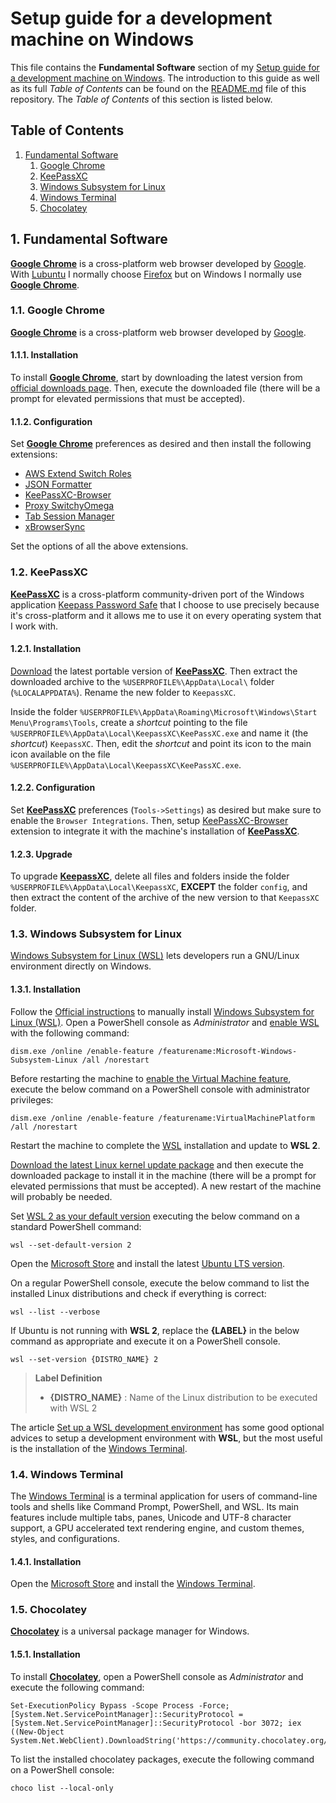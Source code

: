 # Setup guide for a development machine on Windows

This file contains the **Fundamental Software** section of my [Setup guide for a development machine on Windows](https://github.com/EnduranceCode/windows-development-machine). The introduction to this guide as well as its full *Table of Contents* can be found on the [README.md](./README.md) file of this repository. The *Table of Contents* of this section is listed below.

## Table of Contents

1. [Fundamental Software](#1-fundamental-software)
    1. [Google Chrome](#11-google-chrome)
    2. [KeePassXC](#12-keepassxc)
    3. [Windows Subsystem for Linux](#13-windows-subsystem-for-linux)
    4. [Windows Terminal](#14-windows-terminal)
    5. [Chocolatey](#15-chocolatey)

## 1. Fundamental Software

[**Google Chrome**](https://www.google.com/chrome/) is a cross-platform web browser developed by [Google](https://en.wikipedia.org/wiki/Google). With [Lubuntu](https://lubuntu.me) I normally choose [Firefox](https://www.mozilla.org/firefox/new/) but on Windows I normally use [**Google Chrome**](https://www.google.com/chrome/).

### 1.1. Google Chrome

[**Google Chrome**](https://www.google.com/chrome/) is a cross-platform web browser developed by [Google](https://en.wikipedia.org/wiki/Google).

#### 1.1.1. Installation

To install [**Google Chrome**](https://www.google.com/chrome/), start by downloading the latest version from [official downloads page](https://www.google.com/chrome/). Then, execute the downloaded file (there will be a prompt for elevated permissions that must be accepted).

#### 1.1.2. Configuration

Set [**Google Chrome**](https://www.google.com/chrome/) preferences as desired and then install the following extensions:

+ [AWS Extend Switch Roles](https://chrome.google.com/webstore/detail/aws-extend-switch-roles/jpmkfafbacpgapdghgdpembnojdlgkdl)
+ [JSON Formatter](https://chrome.google.com/webstore/detail/json-formatter/bcjindcccaagfpapjjmafapmmgkkhgoa)
+ [KeePassXC-Browser](https://chrome.google.com/webstore/detail/keepassxc-browser/oboonakemofpalcgghocfoadofidjkkk)
+ [Proxy SwitchyOmega](https://chrome.google.com/webstore/detail/proxy-switchyomega/padekgcemlokbadohgkifijomclgjgif)
+ [Tab Session Manager](https://chrome.google.com/webstore/detail/tab-session-manager/iaiomicjabeggjcfkbimgmglanimpnae)
+ [xBrowserSync](https://chrome.google.com/webstore/detail/xbrowsersync/lcbjdhceifofjlpecfpeimnnphbcjgnc)

Set the options of all the above extensions.

### 1.2. KeePassXC

[**KeePassXC**](https://keepassxc.org/) is a cross-platform community-driven port of the Windows application [Keepass Password Safe](https://keepass.info/) that I choose to use precisely because it's cross-platform and it allows me to use it on every operating system that I work with.

#### 1.2.1. Installation

[Download](https://keepassxc.org/download/) the latest portable version of [**KeePassXC**](https://keepassxc.org/). Then extract the downloaded archive to the `%USERPROFILE%\AppData\Local\` folder (`%LOCALAPPDATA%`). Rename the new folder to `KeepassXC`.

Inside the folder `%USERPROFILE%\AppData\Roaming\Microsoft\Windows\Start Menu\Programs\Tools`, create a *shortcut* pointing to the file `%USERPROFILE%\AppData\Local\KeepassXC\KeePassXC.exe` and name it (the *shortcut*) `KeepassXC`. Then, edit the *shortcut* and point its icon to the main icon available on the file `%USERPROFILE%\AppData\Local\KeepassXC\KeePassXC.exe`.

#### 1.2.2. Configuration

Set [**KeePassXC**](https://keepassxc.org/) preferences (`Tools->Settings`) as desired but make sure to enable the `Browser Integrations`. Then, setup [KeePassXC-Browser](https://chrome.google.com/webstore/detail/keepassxc-browser/oboonakemofpalcgghocfoadofidjkkk) extension to integrate it with the machine's installation of [**KeePassXC**](https://keepassxc.org/).

#### 1.2.3. Upgrade

To upgrade [**KeepassXC**](https://keepassxc.org/), delete all files and folders inside the folder `%USERPROFILE%\AppData\Local\KeepassXC`, **EXCEPT** the folder `config`, and then extract the content of the archive of the new version to that `KeepassXC` folder.

### 1.3. Windows Subsystem for Linux

[Windows Subsystem for Linux (WSL)](https://learn.microsoft.com/windows/wsl/) lets developers run a GNU/Linux environment directly on Windows.

#### 1.3.1. Installation

Follow the [Official instructions](https://learn.microsoft.com/en-us/windows/wsl/install-manual) to manually install [Windows Subsystem for Linux (WSL)](https://learn.microsoft.com/en-us/windows/wsl/). Open a PowerShell console as *Administrator* and [enable WSL](https://learn.microsoft.com/en-us/windows/wsl/install-manual#step-1---enable-the-windows-subsystem-for-linux) with the following command:

    dism.exe /online /enable-feature /featurename:Microsoft-Windows-Subsystem-Linux /all /norestart

Before restarting the machine to [enable the Virtual Machine feature](https://learn.microsoft.com/en-us/windows/wsl/install-manual#step-3---enable-virtual-machine-feature), execute the below command on a PowerShell console with administrator privileges:

    dism.exe /online /enable-feature /featurename:VirtualMachinePlatform /all /norestart

Restart the machine to complete the [WSL](https://learn.microsoft.com/en-us/windows/wsl/) installation and update to **WSL 2**.

[Download the latest Linux kernel update package](https://learn.microsoft.com/en-us/windows/wsl/install-manual#step-4---download-the-linux-kernel-update-package) and then execute the downloaded package to install it in the machine (there will be a prompt for elevated permissions that must be accepted). A new restart of the machine will probably be needed.

Set [WSL 2 as your default version](https://learn.microsoft.com/en-us/windows/wsl/install-manual#step-5---set-wsl-2-as-your-default-version) executing the below command on a standard PowerShell command:

    wsl --set-default-version 2

Open the [Microsoft Store](https://aka.ms/wslstore) and install the latest [Ubuntu LTS version](https://ubuntu.com/about/release-cycle).

On a regular PowerShell console, execute the below command to list the installed Linux distributions and check if everything is correct:

    wsl --list --verbose

If Ubuntu is not running with **WSL 2**, replace the **{LABEL}** in the below command as appropriate and execute it on a PowerShell console.

    wsl --set-version {DISTRO_NAME} 2

> **Label Definition**
>
> + **{DISTRO_NAME}** : Name of the Linux distribution to be executed with WSL 2

The article [Set up a WSL development environment](https://learn.microsoft.com/en-us/windows/wsl/setup/environment) has some good optional advices to setup a development environment with **WSL**, but the most useful is the installation of the [Windows Terminal](https://apps.microsoft.com/store/detail/windows-terminal/9N0DX20HK701).

### 1.4. Windows Terminal

The [Windows Terminal](https://apps.microsoft.com/store/detail/windows-terminal/9N0DX20HK701) is a terminal application for users of command-line tools and shells like Command Prompt, PowerShell, and WSL. Its main features include multiple tabs, panes, Unicode and UTF-8 character support, a GPU accelerated text rendering engine, and custom themes, styles, and configurations.

#### 1.4.1. Installation

Open the [Microsoft Store](https://aka.ms/wslstore) and install the [Windows Terminal](https://apps.microsoft.com/store/detail/windows-terminal/9N0DX20HK701).

### 1.5. Chocolatey

[**Chocolatey**](https://chocolatey.org/) is a universal package manager for Windows.

#### 1.5.1. Installation

To install [**Chocolatey**](https://chocolatey.org/), open a PowerShell console as *Administrator* and execute the following command:

    Set-ExecutionPolicy Bypass -Scope Process -Force; [System.Net.ServicePointManager]::SecurityProtocol = [System.Net.ServicePointManager]::SecurityProtocol -bor 3072; iex ((New-Object System.Net.WebClient).DownloadString('https://community.chocolatey.org/install.ps1'))

To list the installed chocolatey packages, execute the following command on a PowerShell console:

    choco list --local-only
